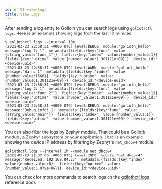 ```yaml
---
id: nrf91-view-logs
title: View Logs
---
```


After sending a log entry to Golioth you can search logs using `goliothctl logs`. Here is an example showing logs from the last 10 minutes:

```
$ goliothctl logs --interval 10m
[2021-03-23 22:58:31 +0000 UTC] level:DEBUG  module:"golioth_hello"  message:"Log 1: 1"  metadata:{fields:{key:"func"  value:{string_value:"func_1"}}  fields:{key:"index"  value:{number_value:1}}  fields:{key:"uptime"  value:{number_value:1.301121e+09}}}  device_id:"<device-uuid>"
[2021-03-23 22:58:31 +0000 UTC] level:WARN  module:"golioth_hello"  message:"Warn: 1"  metadata:{fields:{key:"index"  value:{number_value:1568}}  fields:{key:"uptime"  value:{number_value:1.301121e+09}}}  device_id:"<device-uuid>"
[2021-03-23 22:58:31 +0000 UTC] level:DEBUG  module:"golioth_hello"  message:"Log 2: 1"  metadata:{fields:{key:"func"  value:{string_value:"func_2"}}  fields:{key:"index"  value:{number_value:1}}  fields:{key:"uptime"  value:{number_value:1.301121e+09}}}  device_id:"<device-uuid>"
[2021-03-23 22:58:31 +0000 UTC] level:DEBUG  module:"golioth_hello"  message:"Debug info! 1"  metadata:{fields:{key:"func"  value:{string_value:"main"}}  fields:{key:"index"  value:{number_value:1}}  fields:{key:"uptime"  value:{number_value:1.301121e+09}}}  device_id:"<device-uuid>"
```

You can also filter the logs by Zephyr module. That could be a Golioth module, a Zephyr subsystem or your application. Here is an example showing the device IP address by filtering by Zephyr's `net_dhcpv4` module.

```
goliothctl logs --interval 1h --module net_dhcpv4
[2021-03-23 22:37:00 +0000 UTC] level:INFO  module:"net_dhcpv4"  message:"Received: 192.168.84.23"  metadata:{fields:{key:"index"  value:{number_value:0}}  fields:{key:"uptime"  value:{number_value:5.079e+06}}}  device_id:"<device-uuid>"
```

You can check for more commands to search logs on the [goliothctl logs](/docs/reference/goliothctl/goliothctl_logs) reference docs.
